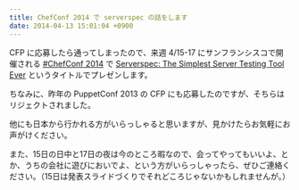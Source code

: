```yaml
---
title: ChefConf 2014 で serverspec の話をします
date: 2014-04-13 15:01:04 +0900
---
```


CFP に応募したら通ってしまったので、来週 4/15-17 にサンフランシスコで開催される [#ChefConf 2014](http://chefconf.opscode.com/) で [Serverspec: The Simplest Server Testing Tool Ever](http://chefconf2014.busyconf.com/schedule#activity_52d53866080f0e0010000242) というタイトルでプレゼンします。

ちなみに、昨年の PuppetConf 2013 の CFP にも応募したのですが、そちらはリジェクトされました。

他にも日本から行かれる方がいらっしゃると思いますが、見かけたらお気軽にお声がけください。

また、15日の日中と17日の夜は今のところ暇なので、会ってやってもいいよ、とか、うちの会社に遊びにおいでよ、という方がいらっしゃったら、ぜひご連絡ください。（15日は発表スライドづくりでそれどころじゃないかもしれませんが。）
